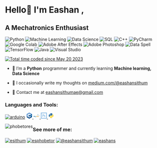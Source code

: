 <h1 align="left">Hello👋 I'm Eashan ,</h1>
<h2 align="left">A Mechatronics Enthusiast </h2>

![Python](https://img.shields.io/badge/Python-747513.svg?style=flat&logo=python)  ![Machine Learning](https://img.shields.io/badge/Machine%20Learning-034f00?style=flat) ![Data Science](https://img.shields.io/badge/Data%20Science-02303A.svg?style=flat&logo=Data%20Science&logoColor=white) ![SQL](https://img.shields.io/badge/SQL-%2307405e.svg?style=flat&logo=sqlite&logoColor=white) ![C++](https://img.shields.io/badge/C++-%230095D5.svg?style=flat&logo=c++&logoColor=white) ![PyCharm](https://img.shields.io/badge/pycharm-1d7500.svg?style=flat&logo=pycharm) ![Google Colab](https://img.shields.io/badge/Google%20Colab-%234285F4.svg?style=flat&logo=google-colab&logoColor=white) ![Adobe After Effects](https://img.shields.io/badge/Adobe%20After%20Effects-3f0073.svg?style=flat&logo=Adobe%20After%20Effects&logoColor=white) ![Adobe Photoshop](https://img.shields.io/badge/Adobe%20Photoshop-002173.svg?style=flat&logo=adobephotoshop&logoColor=white) ![Data Spell](https://img.shields.io/badge/Data%20Spell-1d7500.svg?style=flat&logo=data-spell&logoColor=white) ![TensorFlow](https://img.shields.io/badge/TensorFlow-%23FF6F00.svg?style=flat&logo=TensorFlow&logoColor=white) ![Java](https://img.shields.io/badge/Java-%23ED8B00.svg?style=flat&logo=Java&logoColor=white) ![Visual Studio](https://img.shields.io/badge/Visual%20Studio-%230A0FFF.svg?style=flat&logo=visual%20studio&logoColor=white)

<a href="https://wakatime.com/@0b710948-eb6d-4596-a699-20a0b414402a"><img src="https://wakatime.com/badge/user/0b710948-eb6d-4596-a699-20a0b414402a.svg" alt="Total time coded since May 20 2023" /></a>


- 🌱 I’m a **Python** programmer and currently learning **Machine learning, Data Science**

- 📝 I occasionally write my thoughts on [medium.com/@eashansithum](medium.com/@eashansithum)

- 📧 Contact me at [eashansithumae@gmail.com](eashansithumae@gmail.com)

<h3 align="left">Languages and Tools:</h3>
<p align="left"> <a href="https://www.arduino.cc/" target="_blank" rel="noreferrer"> <img src="https://cdn.worldvectorlogo.com/logos/arduino-1.svg" alt="arduino" width="20" height="20"/></a>
<a href="https://www.w3schools.com/cpp/" target="_blank" rel="noreferrer"> <img src="https://raw.githubusercontent.com/devicons/devicon/master/icons/cplusplus/cplusplus-original.svg" alt="cplusplus" width="20" height="20"/> </a>
<a href="https://www.mysql.com/" target="_blank" rel="noreferrer"> <img src="https://raw.githubusercontent.com/devicons/devicon/master/icons/mysql/mysql-original-wordmark.svg" alt="mysql" width="20" height="20"/> </a> <a href="https://www.photoshop.com/en" target="_blank" rel="noreferrer"> <img src="https://raw.githubusercontent.com/devicons/devicon/master/icons/photoshop/photoshop-line.svg" alt="photoshop" width="20" height="20"/> </a>
<a href="https://www.python.org" target="_blank" rel="noreferrer"> <img src="https://raw.githubusercontent.com/devicons/devicon/master/icons/python/python-original.svg" alt="python" width="20" height="20"/> </a> </p>

<p><img align="left" src="https://github-readme-stats.vercel.app/api/top-langs?username=phobetores&show_icons=true&locale=en&layout=compact" alt="phobetores" /></p>

<h3 align="left">See more of me:</h3>
<p align="left">
<a href="https://linkedin.com/in/esithum" target="blank"><img align="center" src="https://raw.githubusercontent.com/rahuldkjain/github-profile-readme-generator/master/src/images/icons/Social/linked-in-alt.svg" alt="esithum" height="20" width="30" /></a>
<a href="https://fb.com/esphobetor" target="blank"><img align="center" src="https://raw.githubusercontent.com/rahuldkjain/github-profile-readme-generator/master/src/images/icons/Social/facebook.svg" alt="esphobetor" height="20" width="30" /></a>
<a href="https://medium.com/@eashansithum" target="blank"><img align="center" src="https://raw.githubusercontent.com/rahuldkjain/github-profile-readme-generator/master/src/images/icons/Social/medium.svg" alt="@eashansithum" height="20" width="30" /></a>
<a href="https://www.hackerrank.com/eashans" target="blank"><img align="center" src="https://raw.githubusercontent.com/rahuldkjain/github-profile-readme-generator/master/src/images/icons/Social/hackerrank.svg" alt="eashans" height="20" width="30" /></a>
</p>
